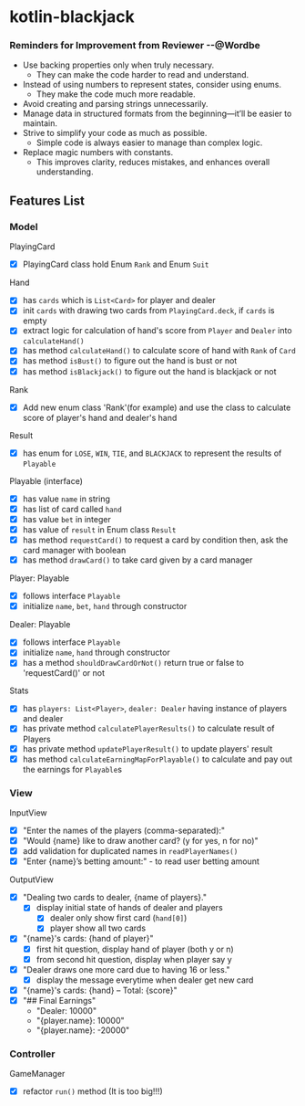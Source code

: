 # kotlin-blackjack

### Reminders for Improvement from Reviewer --@Wordbe

- Use backing properties only when truly necessary.
  - They can make the code harder to read and understand.
- Instead of using numbers to represent states, consider using enums.
  - They make the code much more readable.
- Avoid creating and parsing strings unnecessarily.
- Manage data in structured formats from the beginning—it’ll be easier to maintain.
- Strive to simplify your code as much as possible.
  - Simple code is always easier to manage than complex logic.
- Replace magic numbers with constants.
  - This improves clarity, reduces mistakes, and enhances overall understanding.

## Features List

### Model

PlayingCard

- [x] PlayingCard class hold Enum `Rank` and Enum `Suit`

Hand

- [x] has `cards` which is `List<Card>` for player and dealer
- [x] init `cards` with drawing two cards from `PlayingCard.deck`, if `cards` is empty
- [x] extract logic for calculation of hand's score from `Player` and `Dealer` into `calculateHand()`
- [x] has method `calculateHand()` to calculate score of hand with `Rank` of `Card`
- [x] has method `isBust()` to figure out the hand is bust or not
- [x] has method `isBlackjack()` to figure out the hand is blackjack or not

Rank

- [x] Add new enum class 'Rank'(for example) and use the class to calculate score of player's hand and dealer's hand

Result

- [x] has enum for `LOSE`, `WIN`, `TIE`, and `BLACKJACK` to represent the results of `Playable`

Playable (interface)

- [x] has value `name` in string
- [x] has list of card called `hand`
- [x] has value `bet` in integer
- [x] has value of `result` in Enum class `Result` 
- [x] has method `requestCard()` to request a card by condition then, ask the card manager with boolean
- [x] has method `drawCard()` to take card given by a card manager

Player: Playable

- [x] follows interface `Playable`
- [x] initialize `name`, `bet`, `hand` through constructor

Dealer: Playable

- [x] follows interface `Playable`
- [x] initialize `name`, `hand` through constructor
- [x] has a method `shouldDrawCardOrNot()` return true or false to 'requestCard()' or not

Stats

- [x] has `players: List<Player>`, `dealer: Dealer` having instance of players and dealer
- [x] has private method `calculatePlayerResults()` to calculate result of Players
- [x] has private method `updatePlayerResult()` to update players' result
- [x] has method `calculateEarningMapForPlayable()` to calculate and pay out the earnings for `Playable`s

### View

InputView

- [x] "Enter the names of the players (comma-separated):"
- [x] "Would {name} like to draw another card? (y for yes, n for no)"
- [x] add validation for duplicated names in `readPlayerNames()`
- [x] "Enter {name}’s betting amount:" - to read user betting amount

OutputView

- [x] "Dealing two cards to dealer, {name of players}."
  - [x] display initial state of hands of dealer and players
    - [x] dealer only show first card (`hand[0]`)
    - [x] player show all two cards
- [x] "{name}'s cards: {hand of player}"
  - [x] first hit question, display hand of player (both y or n)
  - [x] from second hit question, display when player say y
- [x] "Dealer draws one more card due to having 16 or less."
  - [x] display the message everytime when dealer get new card
- [x] "{name}'s cards: {hand} – Total: {score}"
- [x] "## Final Earnings"
  - "Dealer: 10000"
  - "{player.name}: 10000"
  - "{player.name}: -20000"

### Controller

GameManager

- [x] refactor `run()` method (It is too big!!!)
